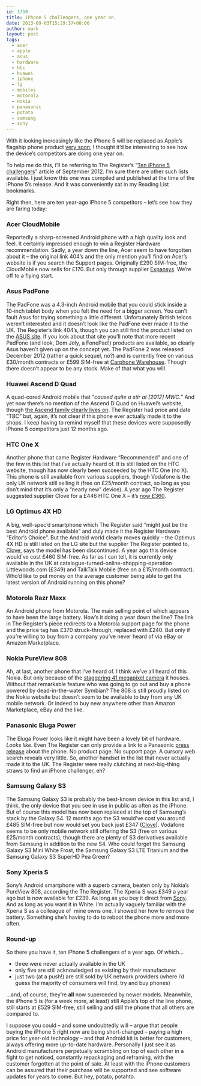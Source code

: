 ```yaml
---
id: 1759
title: iPhone 5 challengers, one year on.
date: 2013-09-03T15:29:37+00:00
author: mark
layout: post
tags:
  - acer
  - apple
  - asus
  - hardware
  - htc
  - huawei
  - iphone
  - lg
  - mobiles
  - motorola
  - nokia
  - panasonic
  - potato
  - samsung
  - sony
---
```

With it looking increasingly like the iPhone 5 will be replaced as Apple&#8217;s flagship phone product [very soon](http://www.macrumors.com/2013/08/10/apple-to-unveil-next-generation-iphone-on-september-10/), I thought it&#8217;d be interesting to see how the device&#8217;s competitors are doing one year on.

To help me do this, i&#8217;ll be referring to The Register&#8217;s &#8220;[Ten iPhone 5 challengers](http://www.theregister.co.uk/2012/09/13/product_round_up_ten_iphone_5_challengers/)&#8221; article of September 2012. I&#8217;m sure there are other such lists available. I just know this one was compiled and published at the time of the iPhone 5&#8217;s release. And it was conveniently sat in my Reading List bookmarks.

Right then, here are ten year-ago iPhone 5 competitors &#8211; let&#8217;s see how they are faring today:

### Acer CloudMobile

Reportedly a sharp-screened Android phone with a high quality look and feel. It certainly impressed enough to win a Register Hardware recommendation. Sadly, a year down the line, Acer seem to have forgotten about it &#8211; the original link 404&#8217;s and the only mention you&#8217;ll find on Acer&#8217;s website is if you search the Support pages. Originally £290 SIM-free, the CloudMobile now sells for £170. But only through supplier [Expansys](http://www.expansys.com/acer-cloud-mobile-grey-233255/). We&#8217;re off to a flying start.

### Asus PadFone

The PadFone was a 4.3-inch Android mobile that you could stick inside a 10-inch tablet body when you felt the need for a bigger screen. You can&#8217;t fault Asus for trying something a little different. Unfortunately British telcos weren&#8217;t interested and it doesn&#8217;t look like the PadFone ever made it to the UK. The Register&#8217;s link 404&#8217;s, though you can still find the product listed on the [ASUS site](http://www.asus.com/Tablets_Mobile/PadFone/). If you look about that site you&#8217;ll note that more recent PadFone (and look, Dom Joly, a FonePad!) products are available, so clearly Asus haven&#8217;t given up on the concept yet. The PadFone 2 was released December 2012 (rather a quick sequel, no?) and is currently free on various £30/month contracts or £599 SIM-free at [Carphone Warehouse](http://www.carphonewarehouse.com/buy/ASUS_PADFONE_2). Though there doesn&#8217;t appear to be any stock. Make of that what you will.

### Huawei Ascend D Quad

A quad-cored Android mobile that &#8220;_caused quite a stir at [2012] MWC._&#8221; And yet now there&#8217;s no mention of the Ascend D Quad on Huawei&#8217;s website, though [the Ascend family clearly lives on](http://www.huaweidevice.co.uk/mobile-phones/). The Register had price and date &#8220;TBC&#8221; but, again, it&#8217;s not clear if this phone ever actually made it to the shops. I keep having to remind myself that these devices were supposedly iPhone 5 competitors just 12 months ago.

### HTC One X

Another phone that came Register Hardware &#8220;Recommended&#8221; and one of the few in this list that i&#8217;ve actually heard of. It is still listed on the HTC website, though has now clearly been succeeded by the HTC One (no X). This phone is still available from various suppliers, though Vodafone is the only UK network still selling it (free on £25/month contract, so long as you don&#8217;t mind that it&#8217;s only a &#8220;nearly new&#8221; device). A year ago The Register suggested supplier Clove for a £446 HTC One X &#8211; it&#8217;s [now £360](http://www.clove.co.uk/htc-one-x-grey).

### LG Optimus 4X HD

A big, well-spec&#8217;d smartphone which The Register said &#8220;might just be the best Android phone available&#8221; and duly made it the Register Hardware &#8220;Editor&#8217;s Choice&#8221;. But the Android world clearly moves quickly &#8211; the Optimus 4X HD is still listed on the LG site but the supplier The Register pointed to, [Clove](http://www.clove.co.uk/lg-optimus-4x-hd), says the model has been discontinued. A year ago this device would&#8217;ve cost £460 SIM-free. As far as I can tell, it is currently only available in the UK at catalogue-turned-online-shopping-operation Littlewoods.com (£349) and TalkTalk Mobile (free on a £15/month contract). Who&#8217;d like to put money on the average customer being able to get the latest version of Android running on this phone?

### Motorola Razr Maxx

An Android phone from Motorola. The main selling point of which appears to have been the large battery. How&#8217;s it doing a year down the line? The link in The Register&#8217;s piece redirects to a Motorola support page for the phone and the price tag has £370 struck-through, replaced with £240. But only if you&#8217;re willing to buy from a company you&#8217;ve never heard of via eBay or Amazon Marketplace.

### Nokia PureView 808

Ah, at last, another phone that i&#8217;ve heard of. I think we&#8217;ve all heard of this Nokia. But only because of the [staggering 41 megapixel camera](http://www.dpreview.com/articles/8083837371/review-nokia-808-pureview) it houses. Without that remarkable feature who was going to go out and buy a phone powered by dead-in-the-water Symbian? The 808 is still proudly listed on the Nokia website but doesn&#8217;t seem to be available to buy from any UK mobile network. Or indeed to buy new anywhere other than Amazon Marketplace, eBay and the like.

### Panasonic Eluga Power

The Eluga Power looks like it might have been a lovely bit of hardware. _Looks like_. Even The Register can only provide a link to a Panasonic [press release](http://www.panasonic.co.uk/html/en_GB/News/ELUGA+Power+-+New+Android+Smartphone+from+Panasonic/9010245/index.html) about the phone. No product page. No support page. A cursory web search reveals very little. So, another handset in the list that never actually made it to the UK. The Register were really clutching at next-big-thing straws to find an iPhone challenger, eh?

### Samsung Galaxy S3

The Samsung Galaxy S3 is probably the best-known device in this list and, I think, the only device that you see in use in public as often as the iPhone. But of course this model has now been replaced at the top of Samsung&#8217;s stack by the Galaxy S4. 12 months ago the S3 would&#8217;ve cost you around £485 SIM-free but now would set you back just £347 ([Clove](http://www.clove.co.uk/samsung-galaxy-s3-white)). Vodafone seems to be only mobile network still offering the S3 (free on various £25/month contracts), though there are plenty of S3 derivatives available from Samsung in addition to the new S4. Who could forget the Samsung Galaxy S3 Mini White Frost, the Samsung Galaxy S3 LTE Titanium and the Samsung Galaxy S3 SuperHD Pea Green?

### Sony Xperia S

Sony&#8217;s Android smartphone with a superb camera, beaten only by Nokia&#8217;s PureView 808, according the The Register. The Xperia S was £349 a year ago but is now available for £239. As long as you buy it direct from [Sony](http://www.sonymobile.com/gb/products/phones/xperia-s/). And as long as you want it in White. I&#8217;m actually vaguely familiar with the Xperia S as a colleague of  mine owns one. I showed her how to remove the battery. Something she&#8217;s having to do to reboot the phone more and more often.

### Round-up

So there you have it, ten iPhone 5 challengers of a year ago. Of which&#8230;

  * three were never actually available in the UK
  * only five are still acknowledged as existing by their manufacturer
  * just two (at a push!) are still sold by UK network providers (where i&#8217;d guess the majority of consumers will find, try and buy phones)

&#8230;and, of course, they&#8217;re **all** now superceded by newer models. Meanwhile, the iPhone 5 is (for a week more, at least) still Apple&#8217;s top of the line phone, still starts at £529 SIM-free, still selling and still the phone that all others are compared to.

I suppose you could &#8211; and some undoubtedly will &#8211; argue that people buying the iPhone 5 right now are being short-changed &#8211; paying a high price for year-old technology &#8211; and that Android kit is better for customers, always offering more up-to-date hardware. Personally I just see it as Android manufacturers perpetually scrambling on top of each other in a fight to get noticed, constantly repackaging and reframing, with the customer forgotten at the point of sale. At least with the iPhone customers can be assured that their purchase will be supported and see software updates for years to come. But hey, potato, potahto.

&nbsp;